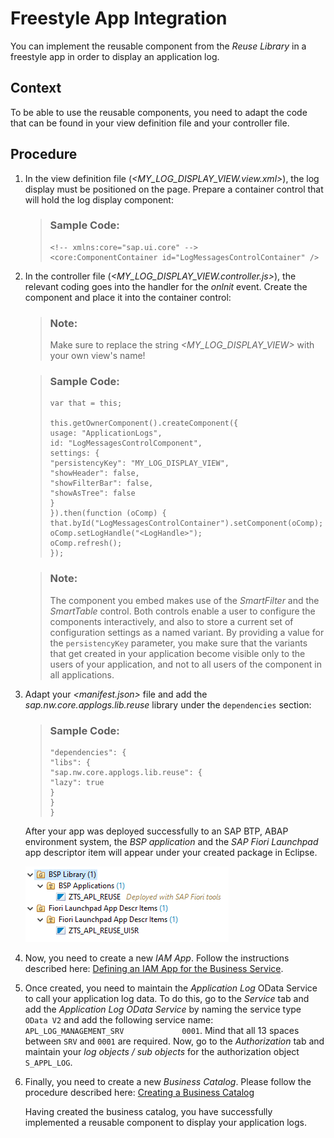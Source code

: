 <!-- loiof0fdb1a176704bf6a18b14aa655d99a7 -->

# Freestyle App Integration

You can implement the reusable component from the *Reuse Library* in a freestyle app in order to display an application log.



## Context

To be able to use the reusable components, you need to adapt the code that can be found in your view definition file and your controller file.



## Procedure

1.  In the view definition file \(*<MY\_LOG\_DISPLAY\_VIEW.view.xml\>*\), the log display must be positioned on the page. Prepare a container control that will hold the log display component:

    > ### Sample Code:  
    > ```
    > <!-- xmlns:core="sap.ui.core" --> 
    > <core:ComponentContainer id="LogMessagesControlContainer" />
    > ```

2.  In the controller file \(*<MY\_LOG\_DISPLAY\_VIEW.controller.js\>*\), the relevant coding goes into the handler for the *onlnit* event. Create the component and place it into the container control:

    > ### Note:  
    > Make sure to replace the string *<MY\_LOG\_DISPLAY\_VIEW\>* with your own view's name!

    > ### Sample Code:  
    > ```
    > var that = this;
    > 							
    > this.getOwnerComponent().createComponent({
    > usage: "ApplicationLogs",
    > id: "LogMessagesControlComponent",
    > settings: {
    > "persistencyKey": "MY_LOG_DISPLAY_VIEW",
    > "showHeader": false,
    > "showFilterBar": false,
    > "showAsTree": false
    > }
    > }).then(function (oComp) {
    > that.byId("LogMessagesControlContainer").setComponent(oComp);
    > oComp.setLogHandle("<LogHandle>");
    > oComp.refresh();
    > });
    > ```

    > ### Note:  
    > The component you embed makes use of the *SmartFilter* and the *SmartTable* control. Both controls enable a user to configure the components interactively, and also to store a current set of configuration settings as a named variant. By providing a value for the `persistencyKey` parameter, you make sure that the variants that get created in your application become visible only to the users of your application, and not to all users of the component in all applications.

3.  Adapt your *<manifest.json\>* file and add the *sap.nw.core.applogs.lib.reuse* library under the `dependencies` section:

    > ### Sample Code:  
    > ```
    > "dependencies": {
    > "libs": {
    > "sap.nw.core.applogs.lib.reuse": {
    > "lazy": true
    > }
    > }
    > }
    > ```

    After your app was deployed successfully to an SAP BTP, ABAP environment system, the *BSP application* and the *SAP Fiori Launchpad* app descriptor item will appear under your created package in Eclipse.

    ![](images/Eclipse_ABAP_Environment_e0a96c5.png) 

4.  Now, you need to create a new *IAM App*. Follow the instructions described here: [Defining an IAM App for the Business Service](defining-an-iam-app-for-the-business-service-3fb85a8.md).

5.  Once created, you need to maintain the *Application Log* OData Service to call your application log data. To do this, go to the *Service* tab and add the *Application Log OData Service* by naming the service type `OData V2` and add the following service name: `APL_LOG_MANAGEMENT_SRV             0001`. Mind that all 13 spaces between `SRV` and `0001` are required. Now, go to the *Authorization* tab and maintain your *log objects / sub objects* for the authorization object `S_APPL_LOG`.

6.  Finally, you need to create a new *Business Catalog*. Please follow the procedure described here: [Creating a Business Catalog](creating-a-business-catalog-d120838.md) 

    Having created the business catalog, you have successfully implemented a reusable component to display your application logs.


